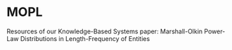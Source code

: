 # MOPL
Resources of our Knowledge-Based Systems paper: Marshall-Olkin Power-Law Distributions in Length-Frequency of Entities
